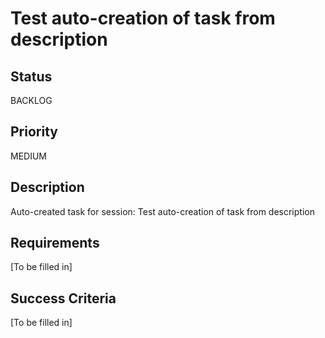 # Test auto-creation of task from description

## Status

BACKLOG

## Priority

MEDIUM

## Description

Auto-created task for session: Test auto-creation of task from description

## Requirements

[To be filled in]

## Success Criteria

[To be filled in]
